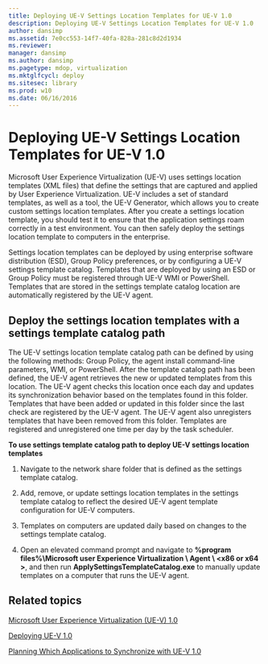 ```yaml
---
title: Deploying UE-V Settings Location Templates for UE-V 1.0
description: Deploying UE-V Settings Location Templates for UE-V 1.0
author: dansimp
ms.assetid: 7e0cc553-14f7-40fa-828a-281c8d2d1934
ms.reviewer: 
manager: dansimp
ms.author: dansimp
ms.pagetype: mdop, virtualization
ms.mktglfcycl: deploy
ms.sitesec: library
ms.prod: w10
ms.date: 06/16/2016
---
```



# Deploying UE-V Settings Location Templates for UE-V 1.0


Microsoft User Experience Virtualization (UE-V) uses settings location templates (XML files) that define the settings that are captured and applied by User Experience Virtualization. UE-V includes a set of standard templates, as well as a tool, the UE-V Generator, which allows you to create custom settings location templates. After you create a settings location template, you should test it to ensure that the application settings roam correctly in a test environment. You can then safely deploy the settings location template to computers in the enterprise.

Settings location templates can be deployed by using enterprise software distribution (ESD), Group Policy preferences, or by configuring a UE-V settings template catalog. Templates that are deployed by using an ESD or Group Policy must be registered through UE-V WMI or PowerShell. Templates that are stored in the settings template catalog location are automatically registered by the UE-V agent.

## Deploy the settings location templates with a settings template catalog path


The UE-V settings location template catalog path can be defined by using the following methods: Group Policy, the agent install command-line parameters, WMI, or PowerShell. After the template catalog path has been defined, the UE-V agent retrieves the new or updated templates from this location. The UE-V agent checks this location once each day and updates its synchronization behavior based on the templates found in this folder. Templates that have been added or updated in this folder since the last check are registered by the UE-V agent. The UE-V agent also unregisters templates that have been removed from this folder. Templates are registered and unregistered one time per day by the task scheduler.

**To use settings template catalog path to deploy UE-V settings location templates**

1.  Navigate to the network share folder that is defined as the settings template catalog.

2.  Add, remove, or update settings location templates in the settings template catalog to reflect the desired UE-V agent template configuration for UE-V computers.

3.  Templates on computers are updated daily based on changes to the settings template catalog.

4.  Open an elevated command prompt and navigate to **%program files%\\Microsoft user Experience Virtualization \\ Agent \\ &lt;x86 or x64 &gt;**, and then run **ApplySettingsTemplateCatalog.exe** to manually update templates on a computer that runs the UE-V agent.

## Related topics


[Microsoft User Experience Virtualization (UE-V) 1.0](index.md)

[Deploying UE-V 1.0](deploying-ue-v-10.md)

[Planning Which Applications to Synchronize with UE-V 1.0](planning-which-applications-to-synchronize-with-ue-v-10.md)

 

 





